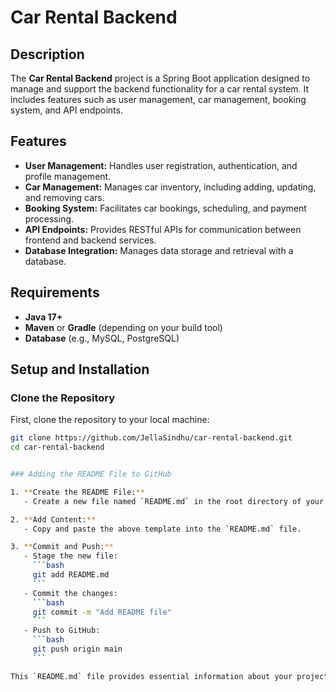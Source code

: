 # Car Rental Backend

## Description

The **Car Rental Backend** project is a Spring Boot application designed to manage and support the backend functionality for a car rental system. It includes features such as user management, car management, booking system, and API endpoints.

## Features

- **User Management:** Handles user registration, authentication, and profile management.
- **Car Management:** Manages car inventory, including adding, updating, and removing cars.
- **Booking System:** Facilitates car bookings, scheduling, and payment processing.
- **API Endpoints:** Provides RESTful APIs for communication between frontend and backend services.
- **Database Integration:** Manages data storage and retrieval with a database.

## Requirements

- **Java 17+**
- **Maven** or **Gradle** (depending on your build tool)
- **Database** (e.g., MySQL, PostgreSQL)

## Setup and Installation

### Clone the Repository

First, clone the repository to your local machine:

```bash
git clone https://github.com/JellaSindhu/car-rental-backend.git
cd car-rental-backend


### Adding the README File to GitHub

1. **Create the README File:**
   - Create a new file named `README.md` in the root directory of your `car-rental-backend` project.

2. **Add Content:**
   - Copy and paste the above template into the `README.md` file.

3. **Commit and Push:**
   - Stage the new file:
     ```bash
     git add README.md
     ```
   - Commit the changes:
     ```bash
     git commit -m "Add README file"
     ```
   - Push to GitHub:
     ```bash
     git push origin main
     ```

This `README.md` file provides essential information about your project, setup instructions, and contribution guidelines. Adjust the details as needed for your specific project setup and requirements.

